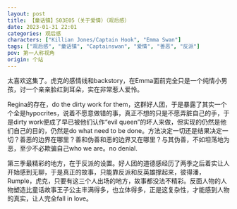 ```yaml
---
layout: post
title: 【童话镇】S03E05（关于爱情）（观后感）
date: 2023-01-31 22:01
categories: 观后感
characters: ["Killian Jones/Captain Hook", "Emma Swan"]
tags: ["观后感", "童话镇", "Captainswan", "爱情", "善恶", "反派"]
pov: 第一人称视角
origin: 个站
---
```


太喜欢这集了。虎克的感情线和backstory，在Emma面前完全只是一个纯情小男孩，讨一个亲亲脸红到耳朵，实在非常惹人爱怜。

Regina的存在，do the dirty work for them，这群好人团，于是暴露了其实一个个全是hypocrites，说着不愿意做错的事，真正不想的只是不愿弄脏自己的手，于是dirty work便成了早已被他们认作“evil queen”的坏人来做，但实现的仍然是他们自己的目的，仍然是do what need to be done。方法决定一切还是结果决定一切？善恶的边界在哪里？善和伪善和恶的边界又在哪里？与其伪善，不如坦荡地为恶，至少不必欺骗自己who we are。no denial.

第三季最精彩的地方，在于反派的设置。好人团的道德感经历了两季之后着实让人开始感到无聊，于是真正的故事，只能靠反派和反英雄撑起来，彼得潘，Rumple，虎克，只要有这三个人出场的地方，故事都没法不精彩。反面人物的人物塑造比童话故事王子公主丰满得多，也立体得多，正是这复杂性，才能感到人物的真实，让人完全fall in love。
